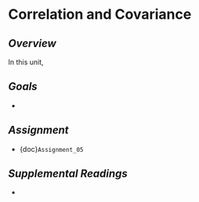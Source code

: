 # __Correlation and Covariance__

## *Overview*
In this unit, 

## *Goals*
* 

## *Assignment*
* {doc}`Assignment_05`

## *Supplemental Readings*
* 